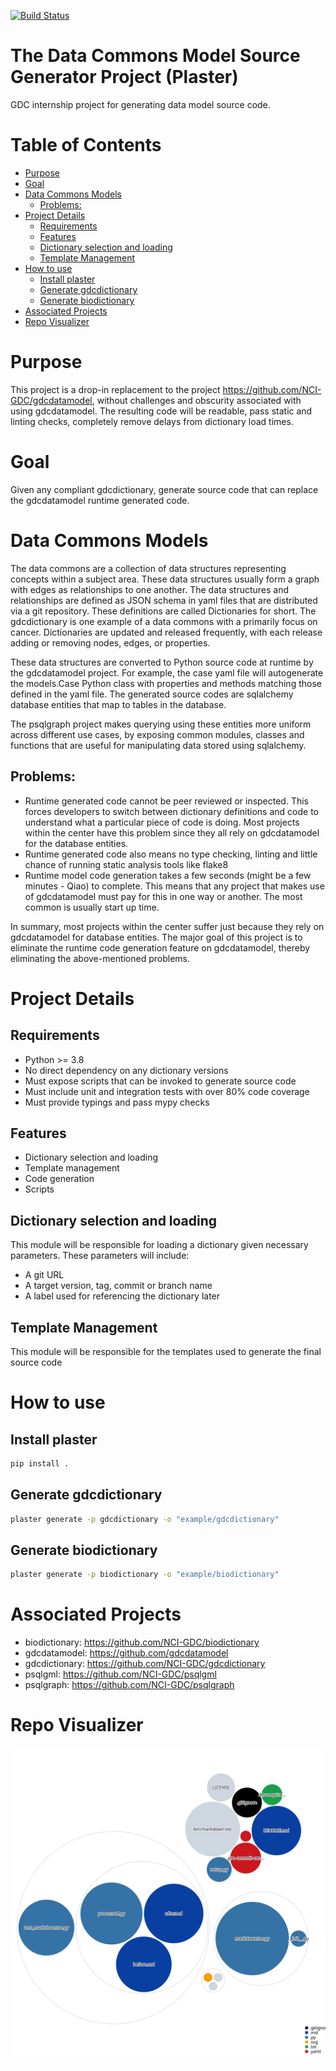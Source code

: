 [![Build Status](https://app.travis-ci.com/NCI-GDC/plaster.svg?token=5s3bZRahNJnkspYEMwZC&branch=master)](https://app.travis-ci.com/NCI-GDC/plaster)

# The Data Commons Model Source Generator Project (Plaster)

GDC internship project for generating data model source code.

<!-- toc -->

# Table of Contents

- [Purpose](#Purpose)
- [Goal](#Goal)
- [Data Commons Models](#Data-Commons-Models)
  - [Problems:](#Problems:)
- [Project Details](#Project-Details)
  - [Requirements](#Requirements)
  - [Features](#Features)
  - [Dictionary selection and loading](#Dictionary-selection-and-loading)
  - [Template Management](#Template-Management)
- [How to use](#How-to-use)
  - [Install plaster](#Install-plaster)
  - [Generate gdcdictionary](#Generate-gdcdictionary)
  - [Generate biodictionary](#Generate-biodictionary)
- [Associated Projects](#Associated-Projects)
- [Repo Visualizer](#Repo-Visualizer)

<!-- tocstop -->

# Purpose

This project is a drop-in replacement to the project
https://github.com/NCI-GDC/gdcdatamodel, without challenges and obscurity associated
with using gdcdatamodel. The resulting code will be readable, pass static and linting
checks, completely remove delays from dictionary load times.

# Goal

Given any compliant gdcdictionary, generate source code that can replace the
gdcdatamodel runtime generated code.

# Data Commons Models

The data commons are a collection of data structures representing concepts within a
subject area. These data structures usually form a graph with edges as relationships to
one another. The data structures and relationships are defined as JSON schema in yaml
files that are distributed via a git repository. These definitions are called
Dictionaries for short. The gdcdictionary is one example of a data commons with a
primarily focus on cancer. Dictionaries are updated and released frequently, with each
release adding or removing nodes, edges, or properties.

These data structures are converted to Python source code at runtime by the gdcdatamodel
project. For example, the case yaml file will autogenerate the models.Case Python class
with properties and methods matching those defined in the yaml file. The generated
source codes are sqlalchemy database entities that map to tables in the database.

The psqlgraph project makes querying using these entities more uniform across different
use cases, by exposing common modules, classes and functions that are useful for
manipulating data stored using sqlalchemy.

## Problems:

- Runtime generated code cannot be peer reviewed or inspected. This forces developers to
  switch between dictionary definitions and code to understand what a particular piece
  of code is doing. Most projects within the center have this problem since they all
  rely on gdcdatamodel for the database entities.
- Runtime generated code also means no type checking, linting and little chance of
  running static analysis tools like flake8
- Runtime model code generation takes a few seconds (might be a few minutes - Qiao) to
  complete. This means that any project that makes use of gdcdatamodel must pay for this
  in one way or another. The most common is usually start up time.

In summary, most projects within the center suffer just because they rely on
gdcdatamodel for database entities. The major goal of this project is to eliminate the
runtime code generation feature on gdcdatamodel, thereby eliminating the above-mentioned
problems.

# Project Details

## Requirements

- Python >= 3.8
- No direct dependency on any dictionary versions
- Must expose scripts that can be invoked to generate source code
- Must include unit and integration tests with over 80% code coverage
- Must provide typings and pass mypy checks

## Features

- Dictionary selection and loading
- Template management
- Code generation
- Scripts

## Dictionary selection and loading

This module will be responsible for loading a dictionary given necessary parameters.
These parameters will include:

- A git URL
- A target version, tag, commit or branch name
- A label used for referencing the dictionary later

## Template Management

This module will be responsible for the templates used to generate the final source code

# How to use

## Install plaster

```bash
pip install .
```

## Generate gdcdictionary

```bash
plaster generate -p gdcdictionary -o "example/gdcdictionary"
```

## Generate biodictionary

```bash
plaster generate -p biodictionary -o "example/biodictionary"
```

# Associated Projects

- biodictionary: https://github.com/NCI-GDC/biodictionary
- gdcdatamodel: https://github.com/gdcdatamodel
- gdcdictionary: https://github.com/NCI-GDC/gdcdictionary
- psqlgml: https://github.com/NCI-GDC/psqlgml
- psqlgraph: https://github.com/NCI-GDC/psqlgraph

# Repo Visualizer

![Visualization of this repo](images/diagram.svg)
